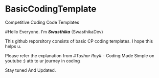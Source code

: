 # BasicCodingTemplate
Competitive Coding Code Templates 

#Hello Everyone. I'm ***Swasthika*** (SwasthikaDev) 

This github reporsitory consists of basic CP coding templates. I hope this helps u.

Please refer the explanation from #*Tushar Roy*# - Coding Made Simple on youtube :) atb to ur journey in coding

Stay tuned And Updated. 



